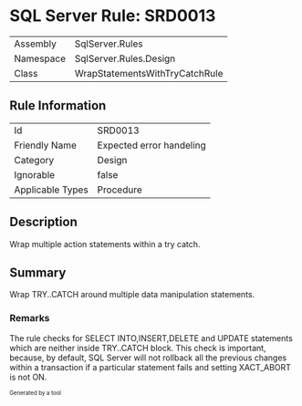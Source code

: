 ﻿# SQL Server Rule: SRD0013
  
|    |    |
|----|----|
| Assembly | SqlServer.Rules |
| Namespace | SqlServer.Rules.Design |
| Class | WrapStatementsWithTryCatchRule |
  
## Rule Information
  
|    |    |
|----|----|
| Id | SRD0013 |
| Friendly Name | Expected error handeling |
| Category | Design |
| Ignorable | false |
| Applicable Types | Procedure  |
  
## Description
  
Wrap multiple action statements within a try catch.
  
## Summary
  
Wrap TRY..CATCH around multiple data manipulation statements.
  
### Remarks
  
The rule checks for SELECT INTO,INSERT,DELETE and UPDATE statements which are neither
inside <c>TRY..CATCH</c> block. This check is important, because, by default, SQL Server
will not rollback all the previous changes within a transaction if a particular statement
fails and setting <c>XACT_ABORT</c> is not ON.
  
<sub><sup>Generated by a tool</sup></sub>
